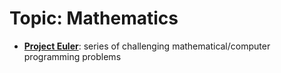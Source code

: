 # Topic: Mathematics

* **[Project Euler](/content/project-euler.md)**: series of challenging mathematical/computer programming problems